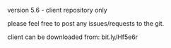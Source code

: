 version 5.6 - client repository only

please feel free to post any issues/requests to the git.

client can be downloaded from: bit.ly/Hf5e6r